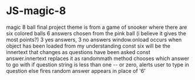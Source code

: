 # JS-magic-8
magic 8 ball final project
theme is from a game of snooker where there are six colored balls
6 answers chosen from the pink ball (i believe it gives the most points?)
3 yes answers, 3 no answers
window.onload occurs when object has been loaded from my understanding
const six will be the innertext that changes as questions have been asked
const answer.innertext replaces it as randommath method chooses which answer to go with
if question string is less than one -- or zero, alerts user to type in question
else fires random answer appears in place of '6'